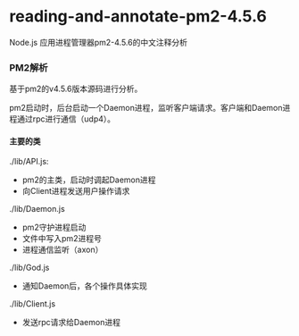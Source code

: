 # reading-and-annotate-pm2-4.5.6
Node.js 应用进程管理器pm2-4.5.6的中文注释分析

### PM2解析

基于pm2的v4.5.6版本源码进行分析。

pm2启动时，后台启动一个Daemon进程，监听客户端请求。客户端和Daemon进程通过rpc进行通信（udp4）。
#### 主要的类
./lib/API.js:
  - pm2的主类，启动时调起Daemon进程
  - 向Client进程发送用户操作请求

./lib/Daemon.js
  - pm2守护进程启动
  - 文件中写入pm2进程号
  - 进程通信监听（axon）

./lib/God.js
  - 通知Daemon后，各个操作具体实现

./lib/Client.js
  - 发送rpc请求给Daemon进程
